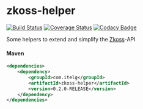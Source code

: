 zkoss-helper
============

[![Build Status](https://travis-ci.org/julian-eggers/zkoss-helper.svg?branch=master)](https://travis-ci.org/julian-eggers/zkoss-helper)
[![Coverage Status](https://coveralls.io/repos/julian-eggers/zkoss-helper/badge.svg)](https://coveralls.io/r/julian-eggers/zkoss-helper)
[![Codacy Badge](https://api.codacy.com/project/badge/grade/af1a19655a124f1092b9afa25d1210b6)](https://www.codacy.com/app/eggers-julian/zkoss-helper)

Some helpers to extend and simplify the [Zkoss](http://www.zkoss.org/ "Zkoss-Framework")-API

#### Maven
```xml
<dependencies>
	<dependency>
		<groupId>com.itelg</groupId>
		<artifactId>zkoss-helper</artifactId>
		<version>0.2.0-RELEASE</version>
	</dependency>
</dependencies>
```
